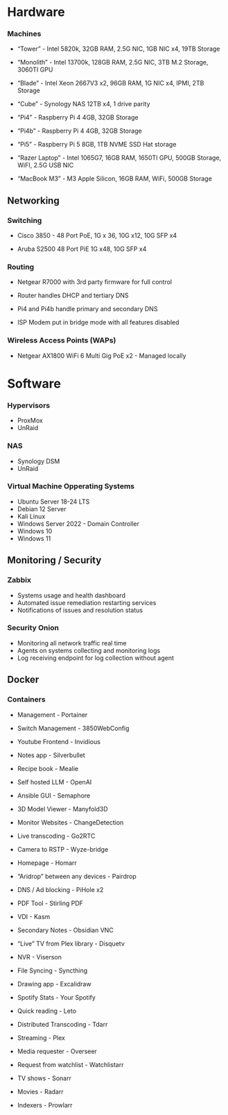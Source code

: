 # Hardware

### Machines

- “Tower” -  Intel 5820k, 32GB RAM, 2.5G NIC, 1GB NIC x4, 19TB Storage

- “Monolith” - Intel 13700k, 128GB RAM, 2.5G NIC, 3TB M.2 Storage, 3060TI GPU

- “Blade” - Intel Xeon 2667V3 x2, 96GB RAM, 1G NIC x4, IPMI, 2TB Storage

- “Cube” - Synology NAS 12TB x4, 1 drive parity

- “Pi4” - Raspberry Pi 4 4GB, 32GB Storage

- “Pi4b” - Raspberry Pi 4 4GB, 32GB Storage

- “Pi5” - Raspberry Pi 5 8GB, 1TB NVME SSD Hat storage

- “Razer Laptop” - Intel 1065G7, 16GB RAM, 1650TI GPU, 500GB Storage, WiFI, 2.5G USB NIC

- “MacBook M3” - M3 Apple Silicon, 16GB RAM, WiFi, 500GB Storage

## Networking

### Switching

- Cisco 3850 - 48 Port PoE, 1G x 36, 10G x12, 10G SFP x4 

- Aruba S2500 48 Port PiE 1G x48, 10G SFP x4

### Routing

- Netgear R7000 with 3rd party firmware for full control

- Router handles DHCP and tertiary DNS

- Pi4 and Pi4b handle primary and secondary DNS

- ISP Modem put in bridge mode with all features disabled

### Wireless Access Points (WAPs)

- Netgear AX1800 WiFi 6 Multi Gig PoE x2 - Managed locally

# Software

### Hypervisors

- ProxMox
- UnRaid

### NAS

- Synology DSM
- UnRaid

### Virtual Machine Opperating Systems

- Ubuntu Server 18-24 LTS
- Debian 12 Server
- Kali Linux
- Windows Server 2022 - Domain Controller
- Windows 10
- Windows 11

## Monitoring / Security

### Zabbix

- Systems usage and health dashboard
- Automated issue remediation restarting services
- Notifications of issues and resolution status
    
### Security Onion

- Monitoring all network traffic real time
- Agents on systems collecting and monitoring logs
- Log receiving endpoint for log collection without agent

## Docker

### Containers

- Management - Portainer

- Switch Management - 3850WebConfig
  
- Youtube Frontend - Invidious

- Notes app - Silverbullet

- Recipe book - Mealie

- Self hosted LLM - OpenAI

- Ansible GUI - Semaphore

- 3D Model Viewer - Manyfold3D

- Monitor Websites - ChangeDetection

- Live transcoding - Go2RTC

- Camera to RSTP - Wyze-bridge

- Homepage - Homarr

- “Aridrop” between any devices - Pairdrop

- DNS / Ad blocking - PiHole x2 

- PDF Tool - Stirling PDF

- VDI - Kasm

- Secondary Notes - Obsidian VNC

- “Live” TV from Plex library - Disquetv

- NVR - Viserson

- File Syncing - Syncthing

- Drawing app - Excalidraw

- Spotify Stats - Your Spotify 

- Quick reading - Leto

- Distributed Transcoding - Tdarr

- Streaming - Plex

- Media requester - Overseer

- Request from watchlist - Watchlistarr

- TV shows - Sonarr

- Movies - Radarr

- Indexers - Prowlarr
